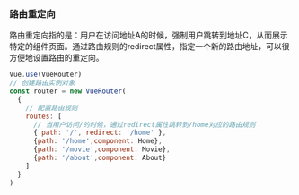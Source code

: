 ### 路由重定向
路由重定向指的是：用户在访问地址A的时候，强制用户跳转到地址C，从而展示特定的组件页面。通过路由规则的redirect属性，指定一个新的路由地址，可以很方便地设置路由的重定向。
```js
Vue.use(VueRouter)
// 创建路由实例对象
const router = new VueRouter(
  {
    // 配置路由规则
    routes: [
      // 当用户访问/的时候，通过redirect属性跳转到/home对应的路由规则
      { path: '/', redirect: '/home' },
      {path: '/home',component: Home},
      {path: '/movie',component: Movie},
      {path: '/about',component: About}
    ]
  }
)
```